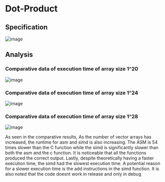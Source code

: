 # Dot-Product
## Specification
![image](https://github.com/mayksel/Dot-Product/assets/115066447/ac71dff3-0030-45ab-9ed7-fefc1315399c)

## Analysis

### Comparative data of execution time of array size 1^20
![image](https://github.com/mayksel/Dot-Product/assets/115066447/7a97c2ff-dfdc-4a8e-954b-e67fa808bb5f)

### Comparative data of execution time of array size 1^24
![image](https://github.com/mayksel/Dot-Product/assets/115066447/cc90f0a0-b623-4e62-8028-fbccbde2bff4)

### Comparative data of execution time of array size 1^28
![image](https://github.com/mayksel/asmproject_DOTproduct/assets/115066447/8e2952d5-c508-47be-8bfb-4225671c4403)




As seen in the comparative results, As the number of vector arrays has increased, the runtime for asm and simd is also increasing. The ASM is 54 times slower than the C function while the simd is significantly slower than both the asm and the c function. It is noticeable that all the functions produced the correct output.  Lastly, despite theoretically having a faster execution time, the simd had the slowest execution time. A potential reason for a slower execution time is the add instructions in the simd function. It is also noted that  the code doesnt work in release and only in debug

